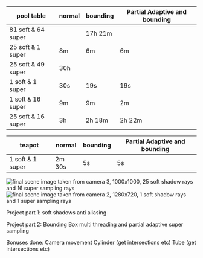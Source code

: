 

| pool table       |   normal    |   bounding   | Partial Adaptive and bounding|
|------------------|-------------|--------------|------------------------------|
|81 soft & 64 super|             | 17h 21m      |                              |
|25 soft & 1 super|      8m      |      6m      |           6m                 |
|25 soft & 49 super|    30h      |              |                              |
|1 soft & 1 super|    30s        |    19s       |            19s               |
|1 soft & 16 super|   9m         |        9m    |            2m                |
|25 soft & 16 super|     3h       |       2h 18m      |             2h 22m     |


|teapot            |    normal   |     bounding | Partial Adaptive and bounding|
|------------------|-------------|--------------|------------------------------|
|1 soft & 1 super  |      2m 30s |     5s       |                5s            |
![final scene image taken from camera 3, 1000x1000, 25 soft shadow rays and 16 super sampling rays](https://cdn-144.anonfiles.com/7cebG21cu5/4501d1bb-1623922552/PoolTableC3.png)
![final scene image taken from camera 2, 1280x720, 1 soft shadow rays and 1 super sampling rays](https://cdn-116.anonfiles.com/P1e4G01eu6/96164d8b-1623922660/PoolTableC2.png)

Project part 1:
soft shadows 
anti aliasing

Project part 2:
Bounding Box
multi threading
and partial adaptive super sampling

Bonuses done:
Camera movement 
Cylinder (get intersections etc)
Tube (get intersections etc)

<!--stackedit_data:
eyJoaXN0b3J5IjpbLTExNTE5ODM4ODZdfQ==
-->